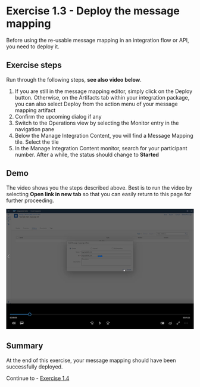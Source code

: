 # Exercise 1.3 - Deploy the message mapping

Before using the re-usable message mapping in an integration flow or API, you need to deploy it.

## Exercise steps

Run through the following steps, **see also video below**.
1. If you are still in the message mapping editor, simply click on the Deploy button. Otherwise, on the Artifacts tab within your integration package, you can also select Deploy from the action menu of your message mapping artifact
2. Confirm the upcoming dialog if any
3. Switch to the Operations view by selecting the Monitor entry in the navigation pane
4. Below the Manage Integration Content, you will find a Message Mapping tile. Select the tile
5. In the Manage Integration Content monitor, search for your participant number. After a while, the status should change to **Started**

## Demo

The video shows you the steps described above. Best is to run the video by selecting **Open link in new tab** so that you can easily return to this page for further proceeding.

[![Create mapping video](/exercises/ex1/images/CI_CreateMapping_Thumbnail.png)](https://video.sap.com/media/t/1_blb5k1bl)

## Summary

At the end of this exercise, your message mapping should have been successfully deployed.

Continue to - [Exercise 1.4](/exercises/ex1/ex14)
